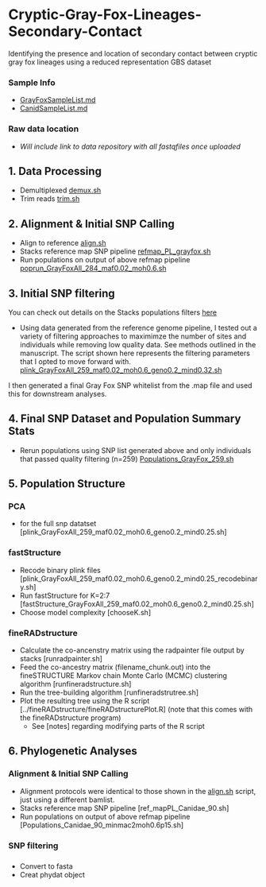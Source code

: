 # Cryptic-Gray-Fox-Lineages-Secondary-Contact
Identifying the presence and location of secondary contact between cryptic gray fox lineages using a reduced representation GBS dataset

### Sample Info
* [GrayFoxSampleList.md](https://github.com/squisquater/Cryptic-Gray-Fox-Lineages-Secondary-Contact/blob/main/GrayFoxSampleList.md)
* [CanidSampleList.md](https://github.com/squisquater/Cryptic-Gray-Fox-Lineages-Secondary-Contact/blob/main/CanidSampleList.md)
### Raw data location 
* *Will include link to data repository with all fastqfiles once uploaded*

## 1. Data Processing
* Demultiplexed [demux.sh](https://github.com/squisquater/Cryptic-Gray-Fox-Lineages-Secondary-Contact/blob/main/DataProcessing/demux.sh) 
* Trim reads [trim.sh](https://github.com/squisquater/Cryptic-Gray-Fox-Lineages-Secondary-Contact/blob/main/DataProcessing/trim.sh)

## 2. Alignment & Initial SNP Calling
* Align to reference [align.sh](https://github.com/squisquater/Cryptic-Gray-Fox-Lineages-Secondary-Contact/blob/main/Alignment-SNPcalling/align.sh)
* Stacks reference map SNP pipeline [refmap_PL_grayfox.sh](https://github.com/squisquater/Cryptic-Gray-Fox-Lineages-Secondary-Contact/blob/main/Alignment-SNPcalling/refmap_PL_grayfox.sh)
* Run populations on output of above refmap pipeline [poprun_GrayFoxAll_284_maf0.02_moh0.6.sh](https://github.com/squisquater/Cryptic-Gray-Fox-Lineages-Secondary-Contact/blob/main/Alignment-SNPcalling/poprun_GrayFoxAll_284_maf0.02_moh0.6.sh)

## 3. Initial SNP filtering
You can check out details on the Stacks populations filters [here]( http://catchenlab.life.illinois.edu/stacks/comp/populations.php) 
* Using data generated from the reference genome pipeline, I tested out a variety of filtering approaches to maximimze the number of sites and individuals while removing low quality data. See methods outlined in the manuscript. The script shown here represents the filtering parameters that I opted to move forward with. [plink_GrayFoxAll_259_maf0.02_moh0.6_geno0.2_mind0.32.sh](https://github.com/squisquater/Cryptic-Gray-Fox-Lineages-Secondary-Contact/blob/main/SNP-filtering/plink_maf0.02moh0.6_mind0.9_geno0.2_mind0.32.sh)

I then generated a final Gray Fox SNP whitelist from the .map file and used this for downstream analyses. 


## 4. Final SNP Dataset and Population Summary Stats
* Rerun populations using SNP list generated above and only individuals that passed quality filtering (n=259) [Populations_GrayFox_259.sh](https://github.com/squisquater/Cryptic-Gray-Fox-Lineages-Secondary-Contact/blob/main/PopStats/Populations_GrayFox_259.sh)

## 5. Population Structure
### PCA
* for the full snp datatset [plink_GrayFoxAll_259_maf0.02_moh0.6_geno0.2_mind0.25.sh]

### fastStructure
* Recode binary plink files [plink_GrayFoxAll_259_maf0.02_moh0.6_geno0.2_mind0.25_recodebinary.sh] 
* Run fastStructure for K=2:7 [fastStructure_GrayFoxAll_259_maf0.02_moh0.6_geno0.2_mind0.25.sh]
* Choose model complexity [chooseK.sh]

### fineRADstructure
* Calculate the co-ancenstry matrix using the radpainter file output by stacks [runradpainter.sh]
* Feed the co-ancestry matrix (filename_chunk.out) into the fineSTRUCTURE Markov chain Monte Carlo (MCMC) clustering algorithm [runfineradstructure.sh]
* Run the tree-building algorithm [runfineradstrutree.sh]
* Plot the resulting tree using the R script [../fineRADstructure/fineRADstructurePlot.R] (note that this comes with the fineRADstructure program)
  * See [notes] regarding modifying parts of the R script
## 6. Phylogenetic Analyses
### Alignment & Initial SNP Calling
 * Alignment protocols were identical to those shown in the [align.sh](https://github.com/squisquater/Cryptic-Gray-Fox-Lineages-Secondary-Contact/blob/main/Alignment-SNPcalling/align.sh) script, just using a different bamlist.
 * Stacks reference map SNP pipeline [ref_mapPL_Canidae_90.sh]
 * Run populations on output of above refmap pipeline [Populations_Canidae_90_minmac2moh0.6p15.sh]

### SNP filtering

###
 * Convert to fasta
 * Creat phydat object





